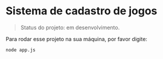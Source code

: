 <h1>Sistema de cadastro de jogos</h1>

>Status do projeto: em desenvolvimento.

Para rodar esse projeto na sua máquina, por favor digite: 

```
node app.js
```
